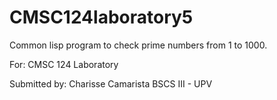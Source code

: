 # CMSC124laboratory5
Common lisp program to check prime numbers from 1 to 1000.

For: CMSC 124 Laboratory

Submitted by: Charisse Camarista
              BSCS III - UPV
